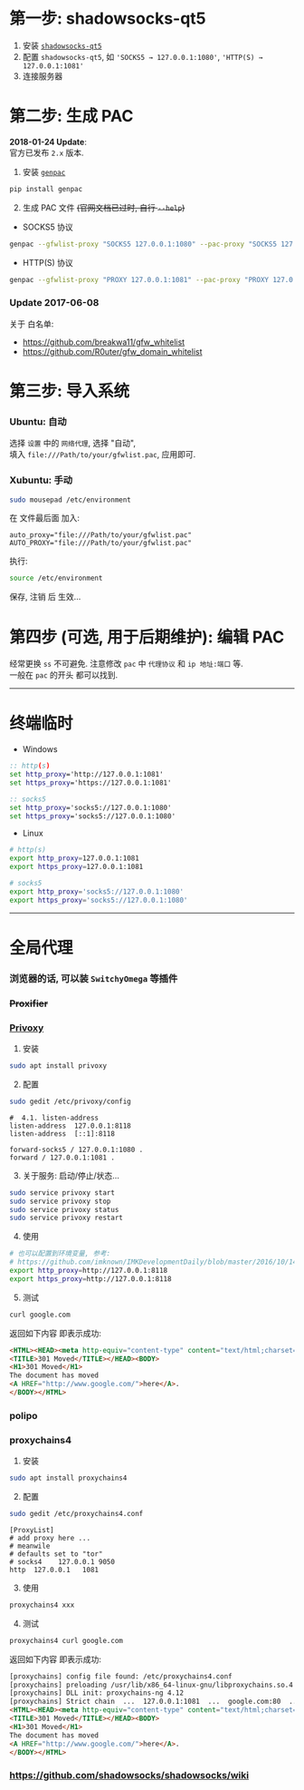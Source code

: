 # 第一步: shadowsocks-qt5
1. 安装 [`shadowsocks-qt5`][shadowsocks-qt5]
1. 配置 `shadowsocks-qt5`, 如 `'SOCKS5 → 127.0.0.1:1080'`, `'HTTP(S) → 127.0.0.1:1081'`
1. 连接服务器

[shadowsocks-qt5]: https://github.com/imknown/IMKDevelopmentDaily/blob/master/2017/06/03_shadowsocks%20%E9%A1%B9%E7%9B%AE%20%E5%AE%A2%E6%88%B7%E7%AB%AF.md

# 第二步: 生成 PAC
**2018-01-24 Update**:  
官方已发布 `2.x` 版本.

1. 安装 [`genpac`][genpac]

[genpac]: https://github.com/JinnLynn/GenPAC

   ``` bash
   pip install genpac
   ```

2. 生成 PAC 文件 ~~(官网文档已过时, 自行 `--help`)~~
  - SOCKS5 协议
``` bash
genpac --gfwlist-proxy "SOCKS5 127.0.0.1:1080" --pac-proxy "SOCKS5 127.0.0.1:1080" --output "gfwlist-socks5.pac"
```

  - HTTP(S) 协议
``` bash
genpac --gfwlist-proxy "PROXY 127.0.0.1:1081" --pac-proxy "PROXY 127.0.0.1:1081" --output "gfwlist-http.pac"
```

### Update 2017-06-08
关于 白名单:
- https://github.com/breakwa11/gfw_whitelist
- https://github.com/R0uter/gfw_domain_whitelist

# 第三步: 导入系统
### Ubuntu: 自动
选择 `设置` 中的 `网络代理`, 选择 "自动",  
填入 `file:///Path/to/your/gfwlist.pac`, 应用即可.

### Xubuntu: 手动
``` bash
sudo mousepad /etc/environment
```

在 文件最后面 加入:
``` properties
auto_proxy="file:///Path/to/your/gfwlist.pac"
AUTO_PROXY="file:///Path/to/your/gfwlist.pac"
```

执行:
``` bash
source /etc/environment
```

保存, 注销 后 生效...

# 第四步 (可选, 用于后期维护): 编辑 PAC
经常更换 `ss` 不可避免. 注意修改 `pac` 中 `代理协议` 和 `ip 地址:端口` 等.  
一般在 `pac` 的开头 都可以找到.

----

# 终端临时
- Windows
``` cmd
:: http(s)
set http_proxy='http://127.0.0.1:1081'
set https_proxy='https://127.0.0.1:1081'

:: socks5
set http_proxy='socks5://127.0.0.1:1080'
set https_proxy='socks5://127.0.0.1:1080'
```

- Linux
``` bash
# http(s)
export http_proxy=127.0.0.1:1081
export https_proxy=127.0.0.1:1081

# socks5
export http_proxy='socks5://127.0.0.1:1080'
export https_proxy='socks5://127.0.0.1:1080'
```

----

# 全局代理
### 浏览器的话, 可以装 `SwitchyOmega` 等插件

### ~~Proxifier~~

### [Privoxy](https://www.privoxy.org/)
1. 安装
``` bash
sudo apt install privoxy
```

2. 配置
``` bash
sudo gedit /etc/privoxy/config
```

``` config
#  4.1. listen-address
listen-address  127.0.0.1:8118
listen-address  [::1]:8118

forward-socks5 / 127.0.0.1:1080 .
forward / 127.0.0.1:1081 .
```

3. 关于服务: 启动/停止/状态...
``` bash
sudo service privoxy start
sudo service privoxy stop
sudo service privoxy status
sudo service privoxy restart
```

4. 使用
``` bash
# 也可以配置到环境变量, 参考:
# https://github.com/imknown/IMKDevelopmentDaily/blob/master/2016/10/14_Ubuntu 16 配置 ADB 环境变量.md
export http_proxy=http://127.0.0.1:8118
export https_proxy=http://127.0.0.1:8118
```

5. 测试
``` bash
curl google.com
```

返回如下内容 即表示成功:
``` html
<HTML><HEAD><meta http-equiv="content-type" content="text/html;charset=utf-8">
<TITLE>301 Moved</TITLE></HEAD><BODY>
<H1>301 Moved</H1>
The document has moved
<A HREF="http://www.google.com/">here</A>.
</BODY></HTML>
```

### polipo

### proxychains4
1. 安装
``` bash
sudo apt install proxychains4
```

2. 配置
``` bash
sudo gedit /etc/proxychains4.conf
```

``` config
[ProxyList]
# add proxy here ...
# meanwile
# defaults set to "tor"
# socks4 	127.0.0.1 9050
http  127.0.0.1   1081
```

3. 使用
``` bash
proxychains4 xxx
```

4. 测试
``` bash
proxychains4 curl google.com
```

返回如下内容 即表示成功:
``` html
[proxychains] config file found: /etc/proxychains4.conf
[proxychains] preloading /usr/lib/x86_64-linux-gnu/libproxychains.so.4
[proxychains] DLL init: proxychains-ng 4.12
[proxychains] Strict chain  ...  127.0.0.1:1081  ...  google.com:80  ...  OK
<HTML><HEAD><meta http-equiv="content-type" content="text/html;charset=utf-8">
<TITLE>301 Moved</TITLE></HEAD><BODY>
<H1>301 Moved</H1>
The document has moved
<A HREF="http://www.google.com/">here</A>.
</BODY></HTML>
```

### https://github.com/shadowsocks/shadowsocks/wiki
